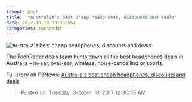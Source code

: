 ```yaml
---
layout: post
title:  "Australia's best cheap headphones, discounts and deals"
date: 2017-10-10 00:36:55Z
categories: techradar
---
```


![Australia's best cheap headphones, discounts and deals](http://cdn.mos.cms.futurecdn.net/QmDuVgXFGeq9Pa5BFw9zEj-1200-80.jpg)

The TechRadar deals team hunts down all the best headphones deals in Australia – in-ear, over-ear, wireless, noise-cancelling or sports.


Full story on F3News: [Australia's best cheap headphones, discounts and deals](http://www.f3nws.com/n/U22bX)

> Posted on: Tuesday, October 10, 2017 12:36:55 AM
